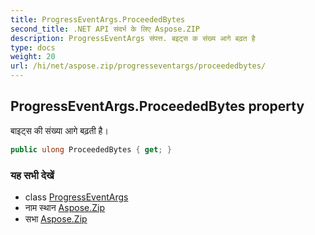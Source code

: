 ```yaml
---
title: ProgressEventArgs.ProceededBytes
second_title: .NET API संदर्भ के लिए Aspose.ZIP
description: ProgressEventArgs संपत्त. बइट्स क संख्य आगे बढ़त है
type: docs
weight: 20
url: /hi/net/aspose.zip/progresseventargs/proceededbytes/
---
```

## ProgressEventArgs.ProceededBytes property

बाइट्स की संख्या आगे बढ़ती है।

```csharp
public ulong ProceededBytes { get; }
```

### यह सभी देखें

* class [ProgressEventArgs](../)
* नाम स्थान [Aspose.Zip](../../progresseventargs/)
* सभा [Aspose.Zip](../../../)


